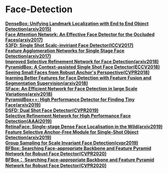 # Face-Detection

**[DenseBox: Unifying Landmark Localization with End to End Object Detection(arxiv2015)](https://github.com/yangyi02/densebox)**  
**[Face Attention Network: An Effective Face Detector for the Occluded Faces(arxiv2017)](https://arxiv.org/pdf/1711.07246v2.pdf)**  
**[S3FD: Single Shot Scalc-inviriant Face Detector(ICCV2017)](https://openaccess.thecvf.com/content_ICCV_2017/papers/Zhang_S3FD_Single_Shot_ICCV_2017_paper.pdf)**  
**[Feature Agglomeration Networks for Single Stage Face Detection(arxiv2017)](https://arxiv.org/abs/1712.00721)**  
**[Improved Selective Refinement Network for Face Detection(arxiv2018)](https://www.researchgate.net/publication/330553456_Improved_Selective_Refinement_Network_for_Face_Detection)**  
**[PyramidBox: A Context-assisted Single Shot Face Detector(ECCV2018)](https://openaccess.thecvf.com/content_ECCV_2018/papers/Xu_Tang_PyramidBox_A_Context-assisted_ECCV_2018_paper.pdf)**  
**[Seeing Small Faces from Robust Anchor's Perspective(CVPR2018)](https://openaccess.thecvf.com/content_cvpr_2018/papers/Zhu_Seeing_Small_Faces_CVPR_2018_paper.pdf)**  
**[learning Better Features for Face Detection with Feature Fusion and Segmentation Supervision(arxiv2018)](https://www.researchgate.net/publication/329116152_Learning_Better_Features_for_Face_Detection_with_Feature_Fusion_and_Segmentation_Supervision)**  
**[SFace: An Efficient Network for Face Detection in large Scale Variations(arxiv2018)](https://arxiv.org/abs/1804.06559)**  
**[PyramidBox++: High Performance Detector for Finding Tiny Face(arxiv2019)](https://arxiv.org/abs/1904.00386)**  
**[DSFD: Dual Shot Face Detector(CVPR2019)](https://openaccess.thecvf.com/content_CVPR_2019/papers/Li_DSFD_Dual_Shot_Face_Detector_CVPR_2019_paper.pdf)**  
**[Selective Refinement Network for High Performance Face Detection(AAAI2019)](http://www.cbsr.ia.ac.cn/users/zlei/papers/SFZHANG-AAAI-2019.pdf)**  
**[RetinaFace: Single-stage Dense Face Localisation in the Wild(arxiv2019)](https://arxiv.org/abs/1905.00641)**  
**[Feature Selective Anchor-Free Module for Single-Shot Object Detection(arxiv2019)](https://arxiv.org/pdf/1903.00621v1.pdf)**  
**[Group Sampling for Scale Invariant Face Detection(cvpr2019)](https://openaccess.thecvf.com/content_CVPR_2019/papers/Ming_Group_Sampling_for_Scale_Invariant_Face_Detection_CVPR_2019_paper.pdf)**  
**[BFBox: Searching Face-appropriate Backbone and Feature Pyramid Network for Robust Face Detector(CVPR2020)](https://openaccess.thecvf.com/content_CVPR_2020/papers/Liu_BFBox_Searching_Face-Appropriate_Backbone_and_Feature_Pyramid_Network_for_Face_CVPR_2020_paper.pdf)**  
 **[BFBox： Searching Face-appropriate Backbone and Feature Pyramid Network for Robust Face Detector(CVPR2020)](https://openaccess.thecvf.com/content_CVPR_2020/papers/Liu_BFBox_Searching_Face-Appropriate_Backbone_and_Feature_Pyramid_Network_for_Face_CVPR_2020_paper.pdf)**  
